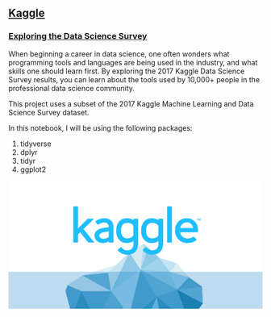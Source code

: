 ## [Kaggle](https://github.com/AminAlAit/exploring_kaggle/blob/main/notebook.ipynb)

### [Exploring the Data Science Survey](https://github.com/AminAlAit/exploring_kaggle/blob/main/notebook.ipynb)

When beginning a career in data science, one often wonders what programming tools and languages are being used in the industry, and what skills one should learn first. By exploring the 2017 Kaggle Data Science Survey results, you can learn about the tools used by 10,000+ people in the professional data science community.

This project uses a subset of the 2017 Kaggle Machine Learning and Data Science Survey dataset.

In this notebook, I will be using the following packages: 
1. tidyverse
2. dplyr
3. tidyr
4. ggplot2

![](/images/Kaggle.png)
